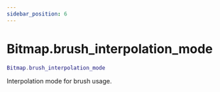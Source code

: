```yaml
---
sidebar_position: 6
---
```


# Bitmap.brush_interpolation_mode
```lua
Bitmap.brush_interpolation_mode
```
Interpolation mode for brush usage.
